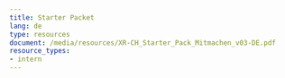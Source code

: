 ```yaml
---
title: Starter Packet
lang: de
type: resources
document: /media/resources/XR-CH_Starter_Pack_Mitmachen_v03-DE.pdf
resource_types:
- intern
---
```

